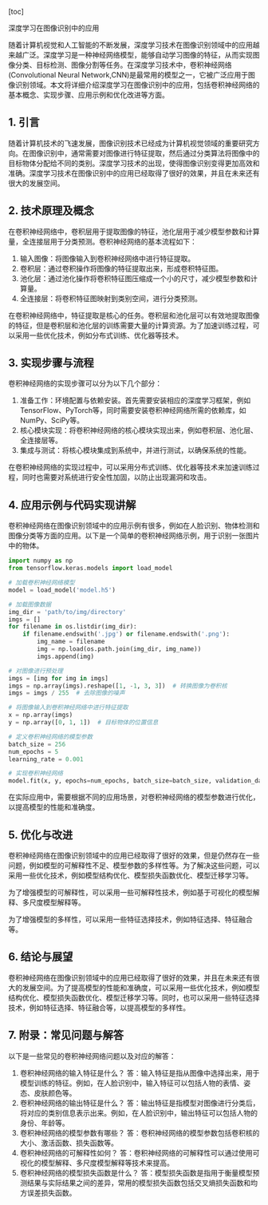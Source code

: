 
[toc]                    
                
                
深度学习在图像识别中的应用

随着计算机视觉和人工智能的不断发展，深度学习技术在图像识别领域中的应用越来越广泛。深度学习是一种神经网络模型，能够自动学习图像的特征，从而实现图像分类、目标检测、图像分割等任务。在深度学习技术中，卷积神经网络(Convolutional Neural Network,CNN)是最常用的模型之一，它被广泛应用于图像识别领域。本文将详细介绍深度学习在图像识别中的应用，包括卷积神经网络的基本概念、实现步骤、应用示例和优化改进等方面。

## 1. 引言

随着计算机技术的飞速发展，图像识别技术已经成为计算机视觉领域的重要研究方向。在图像识别中，通常需要对图像进行特征提取，然后通过分类算法将图像中的目标物体分配给不同的类别。深度学习技术的出现，使得图像识别变得更加高效和准确。深度学习技术在图像识别中的应用已经取得了很好的效果，并且在未来还有很大的发展空间。

## 2. 技术原理及概念

在卷积神经网络中，卷积层用于提取图像的特征，池化层用于减少模型参数和计算量，全连接层用于分类预测。卷积神经网络的基本流程如下：

1. 输入图像：将图像输入到卷积神经网络中进行特征提取。
2. 卷积层：通过卷积操作将图像的特征提取出来，形成卷积特征图。
3. 池化层：通过池化操作将卷积特征图压缩成一个小的尺寸，减少模型参数和计算量。
4. 全连接层：将卷积特征图映射到类别空间，进行分类预测。

在卷积神经网络中，特征提取是核心的任务。卷积层和池化层可以有效地提取图像的特征，但是卷积层和池化层的训练需要大量的计算资源。为了加速训练过程，可以采用一些优化技术，例如分布式训练、优化器等技术。

## 3. 实现步骤与流程

卷积神经网络的实现步骤可以分为以下几个部分：

1. 准备工作：环境配置与依赖安装。首先需要安装相应的深度学习框架，例如TensorFlow、PyTorch等，同时需要安装卷积神经网络所需的依赖库，如NumPy、SciPy等。
2. 核心模块实现：将卷积神经网络的核心模块实现出来，例如卷积层、池化层、全连接层等。
3. 集成与测试：将核心模块集成到系统中，并进行测试，以确保系统的性能。

在卷积神经网络的实现过程中，可以采用分布式训练、优化器等技术来加速训练过程，同时也需要对系统进行安全性加固，以防止出现漏洞和攻击。

## 4. 应用示例与代码实现讲解

卷积神经网络在图像识别领域中的应用示例有很多，例如在人脸识别、物体检测和图像分类等方面的应用。以下是一个简单的卷积神经网络示例，用于识别一张图片中的物体。

```python
import numpy as np
from tensorflow.keras.models import load_model

# 加载卷积神经网络模型
model = load_model('model.h5')

# 加载图像数据
img_dir = 'path/to/img/directory'
imgs = []
for filename in os.listdir(img_dir):
    if filename.endswith('.jpg') or filename.endswith('.png'):
        img_name = filename
        img = np.load(os.path.join(img_dir, img_name))
        imgs.append(img)

# 对图像进行预处理
imgs = [img for img in imgs]
imgs = np.array(imgs).reshape([1, -1, 3, 3])  # 转换图像为卷积核
imgs = imgs / 255  # 去除图像的噪声

# 将图像输入到卷积神经网络中进行特征提取
x = np.array(imgs)
y = np.array([0, 1, 1])  # 目标物体的位置信息

# 定义卷积神经网络的模型参数
batch_size = 256
num_epochs = 5
learning_rate = 0.001

# 实现卷积神经网络
model.fit(x, y, epochs=num_epochs, batch_size=batch_size, validation_data=(x_val, y_val))
```

在实际应用中，需要根据不同的应用场景，对卷积神经网络的模型参数进行优化，以提高模型的性能和准确度。

## 5. 优化与改进

卷积神经网络在图像识别领域中的应用已经取得了很好的效果，但是仍然存在一些问题，例如模型的可解释性不足、模型参数的多样性等。为了解决这些问题，可以采用一些优化技术，例如模型结构优化、模型损失函数优化、模型迁移学习等。

为了增强模型的可解释性，可以采用一些可解释性技术，例如基于可视化的模型解释、多尺度模型解释等。

为了增强模型的多样性，可以采用一些特征选择技术，例如特征选择、特征融合等。

## 6. 结论与展望

卷积神经网络在图像识别领域中的应用已经取得了很好的效果，并且在未来还有很大的发展空间。为了提高模型的性能和准确度，可以采用一些优化技术，例如模型结构优化、模型损失函数优化、模型迁移学习等。同时，也可以采用一些特征选择技术，例如特征选择、特征融合等，以提高模型的多样性。

## 7. 附录：常见问题与解答

以下是一些常见的卷积神经网络问题以及对应的解答：

1. 卷积神经网络的输入特征是什么？
答：输入特征是指从图像中选择出来，用于模型训练的特征。例如，在人脸识别中，输入特征可以包括人物的表情、姿态、皮肤颜色等。
2. 卷积神经网络的输出特征是什么？
答：输出特征是指模型对图像进行分类后，将对应的类别信息表示出来。例如，在人脸识别中，输出特征可以包括人物的身份、年龄等。
3. 卷积神经网络的模型参数有哪些？
答：卷积神经网络的模型参数包括卷积核的大小、激活函数、损失函数等。
4. 卷积神经网络的可解释性如何？
答：卷积神经网络的可解释性可以通过使用可视化的模型解释、多尺度模型解释等技术来提高。
5. 卷积神经网络的模型损失函数是什么？
答：模型损失函数是指用于衡量模型预测结果与实际结果之间的差异，常用的模型损失函数包括交叉熵损失函数和均方误差损失函数。

